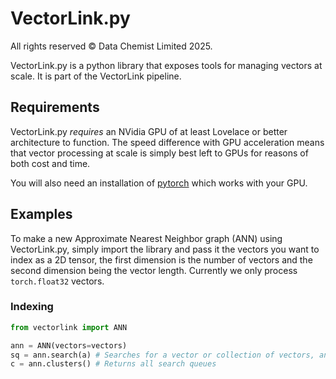 # VectorLink.py

All rights reserved © Data Chemist Limited 2025.

VectorLink.py is a python library that exposes tools for managing vectors at scale. It is part of the VectorLink pipeline.

## Requirements

VectorLink.py *requires* an NVidia GPU of at least Lovelace or better architecture to function. The speed difference with GPU acceleration means that vector processing at scale is simply best left to GPUs for reasons of both cost and time.

You will also need an installation of [pytorch]() which works with your GPU.

## Examples

To make a new Approximate Nearest Neighbor graph (ANN) using VectorLink.py, simply import the library and pass it the vectors you want to index as a 2D tensor, the first dimension is the number of vectors and the second dimension being the vector length. Currently we only process `torch.float32` vectors.

### Indexing

```python
from vectorlink import ANN

ann = ANN(vectors=vectors)
sq = ann.search(a) # Searches for a vector or collection of vectors, and returns a search queue
c = ann.clusters() # Returns all search queues
```
